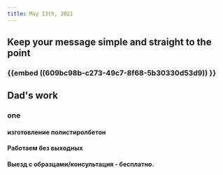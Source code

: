 ```yaml
---
title: May 13th, 2021
---
```


## Keep your message simple and straight to the point
### {{embed ((609bc98b-c273-49c7-8f68-5b30330d53d9)) }}
## Dad's work
### one
#### изготовление полистиролбетон
####
#### Работаем без выходных
#### Выезд с образцами/консультация - бесплатно.
####
